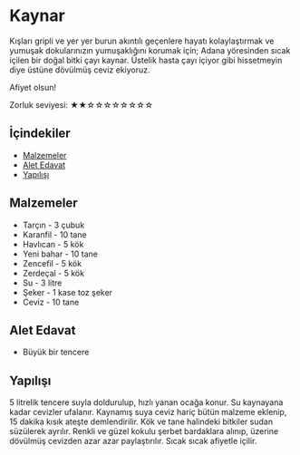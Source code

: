 # Kaynar #

Kışları gripli ve yer yer burun akıntılı geçenlere hayatı kolaylaştırmak ve yumuşak dokularınızın yumuşaklığını korumak için; Adana yöresinden sıcak içilen bir doğal bitki çayı kaynar. Üstelik hasta çayı içiyor gibi hissetmeyin diye üstüne dövülmüş ceviz ekiyoruz.

Afiyet olsun!

Zorluk seviyesi: ★★☆☆☆☆☆☆☆☆

## İçindekiler ##

- [Malzemeler](#malzemeler)
- [Alet Edavat](#alet-edavat)
- [Yapılışı](#yapılışı)

## Malzemeler ##

- Tarçın - 3 çubuk
- Karanfil - 10 tane
- Havlıcan - 5 kök
- Yeni bahar - 10 tane
- Zencefil - 5 kök
- Zerdeçal - 5 kök
- Su - 3 litre
- Şeker - 1 kase toz şeker
- Ceviz - 10 tane

## Alet Edavat ##

- Büyük bir tencere

## Yapılışı ##

5 litrelik tencere suyla doldurulup, hızlı yanan ocağa konur. Su kaynayana kadar cevizler ufalanır. Kaynamış suya ceviz hariç bütün malzeme eklenip, 15 dakika kısık ateşte demlendirilir. Kök ve tane halindeki bitkiler sudan süzülerek ayrılır. Renkli ve güzel kokulu şerbet bardaklara alınıp, üzerine dövülmüş cevizden azar azar paylaştırılır. Sıcak sıcak afiyetle içilir.

